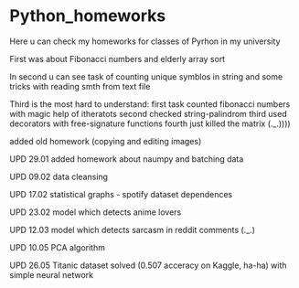 # Python_homeworks

Here u can check my homeworks for classes of Pyrhon in my university

First was about Fibonacci numbers and elderly array sort

In second u can see task of counting unique symblos in string and some tricks with reading smth from text file

Third is the most hard to understand:
first task counted fibonacci numbers with magic help of itheratots
second checked string-palindrom
third used decorators with free-signature functions
fourth just killed the matrix (._.))))

added old homework (copying and editing images)

UPD 29.01 added homework about naumpy and batching data

UPD 09.02 data cleansing

UPD 17.02 statistical graphs - spotify dataset dependences

UPD 23.02 model which detects anime lovers

UPD 12.03 model which detects sarcasm in reddit comments (._.)

UPD 10.05 PCA algorithm

UPD 26.05 Titanic dataset solved (0.507 acceracy on Kaggle, ha-ha) with simple neural network
